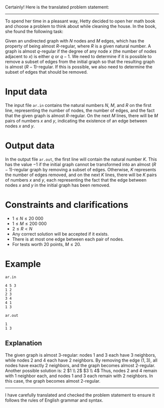 Certainly! Here is the translated problem statement:

---

To spend her time in a pleasant way, Hetty decided to open her math book and choose a problem to think about while cleaning the house. In the book, she found the following task:

Given an undirected graph with $N$ nodes and $M$ edges, which has the property of being almost $R$-regular, where $R$ is a given natural number. A graph is almost $q$-regular if the degree of any node $x$ (the number of nodes adjacent to $x$) is either $q$ or $q-1$. We need to determine if it is possible to remove a subset of edges from the initial graph so that the resulting graph is almost $(R-1)$-regular. If this is possible, we also need to determine the subset of edges that should be removed.

# Input data

The input file `ar.in` contains the natural numbers $N$, $M$, and $R$ on the first line, representing the number of nodes, the number of edges, and the fact that the given graph is almost $R$-regular. On the next $M$ lines, there will be $M$ pairs of numbers $x$ and $y$, indicating the existence of an edge between nodes $x$ and $y$.

# Output data

In the output file `ar.out`, the first line will contain the natural number $K$. This has the value $-1$ if the initial graph cannot be transformed into an almost $(R-1)$-regular graph by removing a subset of edges. Otherwise, $K$ represents the number of edges removed, and on the next $K$ lines, there will be $K$ pairs of numbers $x$ and $y$, each representing the fact that the edge between nodes $x$ and $y$ in the initial graph has been removed.

# Constraints and clarifications

* $1 \leq N \leq 20 \ 000$ 
* $1 \leq M \leq 200 \ 000$
* $2 \leq R < N$
* Any correct solution will be accepted if it exists.
* There is at most one edge between each pair of nodes.
* For tests worth $20$ points, $M \leq 20$.

# Example

`ar.in`

```
4 5 3
1 2
2 3
3 4
4 1
1 3
```

`ar.out`

```
1
1 3
```

## Explanation

The given graph is almost $3$-regular: nodes $1$ and $3$ each have $3$ neighbors, while nodes $2$ and $4$ each have $2$ neighbors. By removing the edge $(1, 3)$, all nodes have exactly $2$ neighbors, and the graph becomes almost $2$-regular.
Another possible solution is:
$2$
$1 \\ 2$
$3 \\ 4$
Thus, nodes $2$ and $4$ remain with $1$ neighbor each, and nodes $1$ and $3$ each remain with $2$ neighbors. In this case, the graph becomes almost $2$-regular.

---

I have carefully translated and checked the problem statement to ensure it follows the rules of English grammar and syntax.